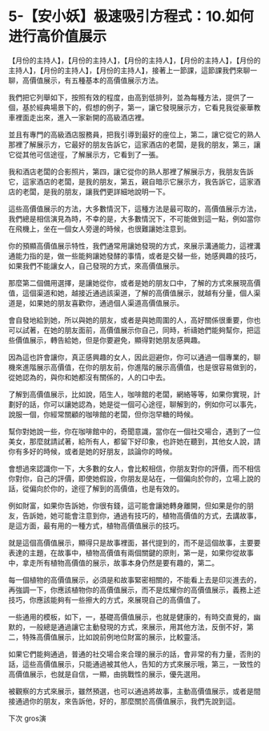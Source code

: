 # 5-【安小妖】极速吸引方程式：10.如何进行高价值展示

【月份的主持人】，【月份的主持人】，【月份的主持人】，【月份的主持人】，【月份的主持人】，【月份的主持人】，【月份的主持人】，接著上一節課，這節課我們來聊一聊，高價值展示，有五種基本的高價值展示方法。

我們把它列舉如下，按照有效的程度，由高到低排列，並為每種方法，提供了一個，基於經典場景下的，假想的例子，第一，讓它發現展示方，它看見我從豪華教車裡面走出來，進入一家新開的高級酒店裡。

並且有專門的高級酒店服務員，把我引導到最好的座位上，第二，讓它從它的熟人那裡了解展示方，它最好的朋友告訴它，這家酒店的老闆，是我的朋友，第三，讓它從其他可信途徑，了解展示方，它看到了一張。

我和酒店老闆的合影照片，第四，讓它從你的熟人那裡了解展示方，我朋友告訴它，這家酒店的老闆，是我的朋友，第五，親自暗示它展示方，我告訴它，這家酒店的老闆，是我的朋友，讓我們更詳細地說明一下。

這些高價值展示的方法，大多數情況下，這種方法是最可取的，高價值展示方法，我們總是相信演見為時，不幸的是，大多數情況下，不可能做到這一點，例如當你在飛機上，坐在一個女人旁邊的時候，也很難讓她注意到。

你的預顯高價值展示特性，我們通常用讓她發現的方式，來展示溝通能力，這裡溝通能力指的是，做一些能夠讓她發酵的事情，或者是交替一些，她感興趣的技巧，如果我們不能讓女人，自己發現的方式，來高價值展示。

那麼第二個備用選擇，是讓她從你，或者是她的朋友口中，了解的方式來展現高價值，這個渠道和她，越接近通過該渠道，了解的高價值展示，就越有分量，個人渠道是，如果她的朋友喜歡你，通過個人渠道高價值展示。

會自發地給到她，所以與她的朋友，或者是與她周圍的人，高好關係很重要，你也可以試著，在她的朋友面前，高價值展示你自己，同時，祈禱她們能夠幫你，把這些價值展示，轉告給她，但是你要避免，顯得對她朋友感興趣。

因為這也許會讓你，真正感興趣的女人，因此迴避你，你可以通過一個專業的，聊機來進階展示高價值，在你的朋友前，你進階的展示高價值，也是很容易做到的，從她認為的，與你和她都沒有關係的，人的口中去。

了解到高價值展示，比如說，陌生人，咖啡館的老闆，網絡等等，如果你實現，計劃好的話，你可以讓她認為，她是從一個可心途徑，聊解到的，例如你可以事先，說服一個，你經常關顧的咖啡館的老闆，但你泡早糖的時候。

幫你對她說一些，你在咖啡館中的，奇聞意識，當你在一個社交場合，遇到了一位美女，那麼就請試著，給所有人，都留下好印象，也許她在聽到，其他女人說，請你有多好的時候，或者是她的好朋友，談論你的時候。

會想過來認識你一下，大多數的女人，會比較相信，你朋友對你的評價，而不相信你對你，自己的評價，即使她假設，你朋友是站在，一個偏向於你的，立場上說的話，從偏向於你的，途徑了解到的高價值，也是有效的。

例如財富，如果你告訴她，你很有錢，這可能會讓她轉身離開，但如果是你的朋友，告訴她，她可能會注意到你，通過有技巧的，植物高價值的方式，去講故事，是這方面，最有用的一種方式，植物高價值展示的技巧。

就是這個高價值展示，顯得只是故事裡面，甚代提到的，而不是這個故事，主要要表達的主題，在故事中，植物高價值有兩個關鍵的原則，第一是，如果你從故事中，拿走所有植物高價值的展示，故事本身仍然是要有趣的，第二。

每一個植物的高價值展示，必須是和故事緊密相關的，不能看上去是印災進去的，再強調一下，你應該植物你的高價值展示，而不是炫耀你的高價值展示，義務上述技巧，你應該能夠有一些擦大的方式，來展現自己的高價值了。

一些通用的模板，如下，一，基礎高價值展示，也就是健康的，有時交直覺的，幽默的，一般總是通過讓它主動發現的方式，來展示，用其他方法，反倒不好，第二，特殊高價值展示，比如說前例地位財富的展示，比較靈活。

如果它們能夠通過，普通的社交場合來合理的展示的話，會非常的有力量，否則的話，這些高價值展示，只能通過被其他人，告知的方式來展示哦，第三，一致性的高價值展示，也就是自信，一顯，由挑戰性的展示，優先選用。

被觀察的方式來展示，雖然預選，也可以通過將故事，主動高價值展示，或者是間接通過你的朋友，來告訴他，好的，那麼關於高價值展示，我們先說到這。

下次 gros演